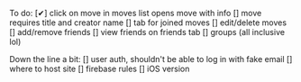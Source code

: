 To do:
 [✔] click on move in moves list opens move with info
 [] move requires title and creator name
 [] tab for joined moves
 [] edit/delete moves
 [] add/remove friends
 [] view friends on friends tab
 [] groups (all inclusive lol)



 Down the line a bit:
 [] user auth, shouldn't be able to log in with fake email
 [] where to host site
 [] firebase rules
 [] iOS version